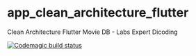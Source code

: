 # app_clean_architecture_flutter

Clean Architecture Flutter Movie DB - Labs Expert Dicoding


[![Codemagic build status](https://api.codemagic.io/apps/62579651dfd8adb5bde27164/build/625797015d8290868418f0b8/<workflow-id>/status_badge.svg)](https://codemagic.io/apps/62579651dfd8adb5bde27164/build/625797015d8290868418f0b8/<workflow-id>/latest_build)
